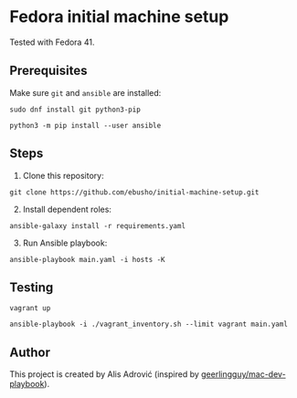 # Fedora initial machine setup

Tested with Fedora 41.

## Prerequisites

Make sure `git` and `ansible` are installed:

```shell
sudo dnf install git python3-pip

python3 -m pip install --user ansible
```

## Steps

1. Clone this repository:

```shell
git clone https://github.com/ebusho/initial-machine-setup.git
```

2. Install dependent roles:

```shell
ansible-galaxy install -r requirements.yaml
```

3. Run Ansible playbook:

```shell
ansible-playbook main.yaml -i hosts -K
```

## Testing

```shell
vagrant up

ansible-playbook -i ./vagrant_inventory.sh --limit vagrant main.yaml
```

## Author

This project is created by Alis Adrović (inspired by [geerlingguy/mac-dev-playbook](https://github.com/geerlingguy/mac-dev-playbook)).

